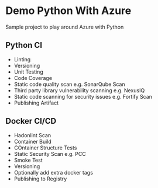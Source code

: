 # Demo Python With Azure
Sample project to play around Azure with Python

## Python CI
- Linting
- Versioning
- Unit Testing
- Code Coverage
- Static code quality scan e.g. SonarQube Scan
- Third party library vulnerability scanning e.g. NexusIQ
- Static code scanning for security issues e.g. Fortify Scan
- Publishing Artifact

## Docker CI/CD
- Hadonlint Scan
- Container Build
- COntainer Structure Tests
- Static Security Scan e.g. PCC
- Smoke Test
- Versioning
- Optionally add extra docker tags
- Publishing to Registry
